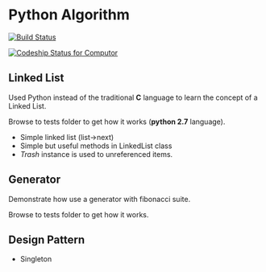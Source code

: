 # Python Algorithm


[![Build Status](https://travis-ci.org/jbalestra/pyalgo.svg?branch=master)](https://travis-ci.org/jbalestra/pyalgo)
 
[ ![Codeship Status for Computor](https://codeship.com/projects/c94b2e70-fb2b-0132-18ba-42f2298d05aa/status?branch=master)](https://codeship.com/projects/87095)



## Linked List

Used Python instead of the traditional **C** language to learn the concept of a Linked List.

Browse to tests folder to get how it works (**python 2.7** language).

* Simple linked list (list->next)
* Simple but useful methods in LinkedList class
* *Trash* instance is used to unreferenced items.

## Generator

Demonstrate how use a generator with fibonacci suite.

Browse to tests folder to get how it works.

## Design Pattern

* Singleton

